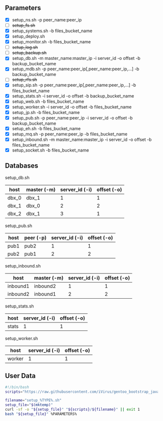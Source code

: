 ## Parameters

- [x] setup_ns.sh -p peer_name:peer_ip
- [ ] ~~setup_fs.sh~~
- [x] setup_systems.sh -b files_bucket_name
- [x] setup_deploy.sh
- [x] setup_monitor.sh -b files_bucket_name
- [ ] ~~setup_log.sh~~
- [ ] ~~setup_backup.sh~~
- [x] setup_db.sh -m master_name:master_ip -i server_id -o offset -b backup_bucket_name
- [x] setup_mdb.sh -p peer_name:peer_ip[,peer_name:peer_ip,...] -b backup_bucket_name
- [ ] ~~setup_rfs.sh~~
- [x] setup_sip.sh -p peer_name:peer_ip[,peer_name:peer_ip,...] -b files_bucket_name
- [x] setup_stats.sh -i server_id -o offset -b backup_bucket_name
- [x] setup_web.sh -b files_bucket_name
- [x] setup_worker.sh -i server_id -o offset -b files_bucket_name
- [x] setup_jp.sh -b files_bucket_name
- [x] setup_pub.sh -p peer_name:peer_ip -i server_id -o offset -b backup_bucket_name
- [x] setup_eh.sh -b files_bucket_name
- [x] setup_mq.sh -p peer_name:peer_ip -b files_bucket_name
- [x] setup_inbound.sh -m master_name:master_ip -i server_id -o offset -b files_bucket_name
- [x] setup_socket.sh -b files_bucket_name

## Databases

setup_db.sh

| host  | master (-m) | server_id (-i) | offset (-o) |
| ----- | ----------- | -------------- | ----------- |
| dbx_0 | dbx_1       | 1              | 1           |
| dbx_1 | dbx_0       | 2              | 2           |
| dbx_2 | dbx_1       | 3              | 1           |

setup_pub.sh

| host | peer (-p) | server_id (-i) | offset (-o) |
| ---- | --------- | -------------- | ----------- |
| pub1 | pub2      | 1              | 1           |
| pub2 | pub1      | 2              | 2           |

setup_inbound.sh

| host     | master (-m) | server_id (-i) | offset (-o) |
| -------- | ----------- | -------------- | ----------- |
| inbound1 | inbound2    | 1              | 1           |
| inbound2 | inbound1    | 2              | 2           |

setup_stats.sh

| host  | server_id (-i) | offset (-o) |
| ----- | -------------- | ----------- |
| stats | 1              | 1           |

setup_worker.sh

| host   | server_id (-i) | offset (-o) |
| ------ | -------------- | ----------- |
| worker | 1              | 1           |

## User Data

```bash
#!/bin/bash
scripts="https://raw.githubusercontent.com/iVirus/gentoo_bootstrap_java/master/templates/hvm/scripts"

filename="setup_%TYPE%.sh"
setup_file="$(mktemp)"
curl -sf -o "${setup_file}" "${scripts}/${filename}" || exit 1
bash "${setup_file}" %PARAMETERS%
```
